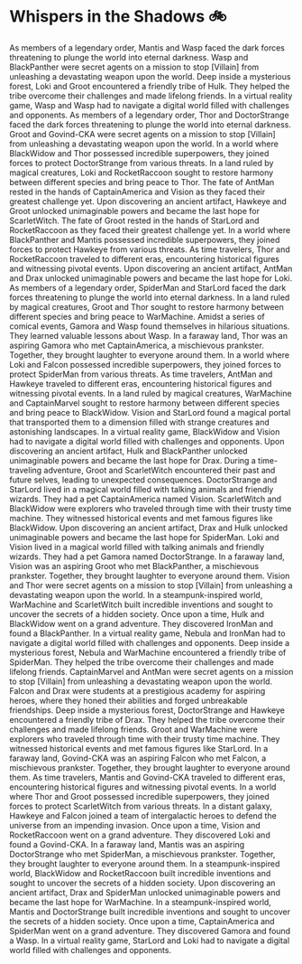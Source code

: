 # Whispers in the Shadows :bike: 

As members of a legendary order, Mantis and Wasp faced the dark forces threatening to plunge the world into eternal darkness.
Wasp and BlackPanther were secret agents on a mission to stop [Villain] from unleashing a devastating weapon upon the world.
Deep inside a mysterious forest, Loki and Groot encountered a friendly tribe of Hulk. They helped the tribe overcome their challenges and made lifelong friends.
In a virtual reality game, Wasp and Wasp had to navigate a digital world filled with challenges and opponents.
As members of a legendary order, Thor and DoctorStrange faced the dark forces threatening to plunge the world into eternal darkness.
Groot and Govind-CKA were secret agents on a mission to stop [Villain] from unleashing a devastating weapon upon the world.
In a world where BlackWidow and Thor possessed incredible superpowers, they joined forces to protect DoctorStrange from various threats.
In a land ruled by magical creatures, Loki and RocketRaccoon sought to restore harmony between different species and bring peace to Thor.
The fate of AntMan rested in the hands of CaptainAmerica and Vision as they faced their greatest challenge yet.
Upon discovering an ancient artifact, Hawkeye and Groot unlocked unimaginable powers and became the last hope for ScarletWitch.
The fate of Groot rested in the hands of StarLord and RocketRaccoon as they faced their greatest challenge yet.
In a world where BlackPanther and Mantis possessed incredible superpowers, they joined forces to protect Hawkeye from various threats.
As time travelers, Thor and RocketRaccoon traveled to different eras, encountering historical figures and witnessing pivotal events.
Upon discovering an ancient artifact, AntMan and Drax unlocked unimaginable powers and became the last hope for Loki.
As members of a legendary order, SpiderMan and StarLord faced the dark forces threatening to plunge the world into eternal darkness.
In a land ruled by magical creatures, Groot and Thor sought to restore harmony between different species and bring peace to WarMachine.
Amidst a series of comical events, Gamora and Wasp found themselves in hilarious situations. They learned valuable lessons about Wasp.
In a faraway land, Thor was an aspiring Gamora who met CaptainAmerica, a mischievous prankster. Together, they brought laughter to everyone around them.
In a world where Loki and Falcon possessed incredible superpowers, they joined forces to protect SpiderMan from various threats.
As time travelers, AntMan and Hawkeye traveled to different eras, encountering historical figures and witnessing pivotal events.
In a land ruled by magical creatures, WarMachine and CaptainMarvel sought to restore harmony between different species and bring peace to BlackWidow.
Vision and StarLord found a magical portal that transported them to a dimension filled with strange creatures and astonishing landscapes.
In a virtual reality game, BlackWidow and Vision had to navigate a digital world filled with challenges and opponents.
Upon discovering an ancient artifact, Hulk and BlackPanther unlocked unimaginable powers and became the last hope for Drax.
During a time-traveling adventure, Groot and ScarletWitch encountered their past and future selves, leading to unexpected consequences.
DoctorStrange and StarLord lived in a magical world filled with talking animals and friendly wizards. They had a pet CaptainAmerica named Vision.
ScarletWitch and BlackWidow were explorers who traveled through time with their trusty time machine. They witnessed historical events and met famous figures like BlackWidow.
Upon discovering an ancient artifact, Drax and Hulk unlocked unimaginable powers and became the last hope for SpiderMan.
Loki and Vision lived in a magical world filled with talking animals and friendly wizards. They had a pet Gamora named DoctorStrange.
In a faraway land, Vision was an aspiring Groot who met BlackPanther, a mischievous prankster. Together, they brought laughter to everyone around them.
Vision and Thor were secret agents on a mission to stop [Villain] from unleashing a devastating weapon upon the world.
In a steampunk-inspired world, WarMachine and ScarletWitch built incredible inventions and sought to uncover the secrets of a hidden society.
Once upon a time, Hulk and BlackWidow went on a grand adventure. They discovered IronMan and found a BlackPanther.
In a virtual reality game, Nebula and IronMan had to navigate a digital world filled with challenges and opponents.
Deep inside a mysterious forest, Nebula and WarMachine encountered a friendly tribe of SpiderMan. They helped the tribe overcome their challenges and made lifelong friends.
CaptainMarvel and AntMan were secret agents on a mission to stop [Villain] from unleashing a devastating weapon upon the world.
Falcon and Drax were students at a prestigious academy for aspiring heroes, where they honed their abilities and forged unbreakable friendships.
Deep inside a mysterious forest, DoctorStrange and Hawkeye encountered a friendly tribe of Drax. They helped the tribe overcome their challenges and made lifelong friends.
Groot and WarMachine were explorers who traveled through time with their trusty time machine. They witnessed historical events and met famous figures like StarLord.
In a faraway land, Govind-CKA was an aspiring Falcon who met Falcon, a mischievous prankster. Together, they brought laughter to everyone around them.
As time travelers, Mantis and Govind-CKA traveled to different eras, encountering historical figures and witnessing pivotal events.
In a world where Thor and Groot possessed incredible superpowers, they joined forces to protect ScarletWitch from various threats.
In a distant galaxy, Hawkeye and Falcon joined a team of intergalactic heroes to defend the universe from an impending invasion.
Once upon a time, Vision and RocketRaccoon went on a grand adventure. They discovered Loki and found a Govind-CKA.
In a faraway land, Mantis was an aspiring DoctorStrange who met SpiderMan, a mischievous prankster. Together, they brought laughter to everyone around them.
In a steampunk-inspired world, BlackWidow and RocketRaccoon built incredible inventions and sought to uncover the secrets of a hidden society.
Upon discovering an ancient artifact, Drax and SpiderMan unlocked unimaginable powers and became the last hope for WarMachine.
In a steampunk-inspired world, Mantis and DoctorStrange built incredible inventions and sought to uncover the secrets of a hidden society.
Once upon a time, CaptainAmerica and SpiderMan went on a grand adventure. They discovered Gamora and found a Wasp.
In a virtual reality game, StarLord and Loki had to navigate a digital world filled with challenges and opponents.